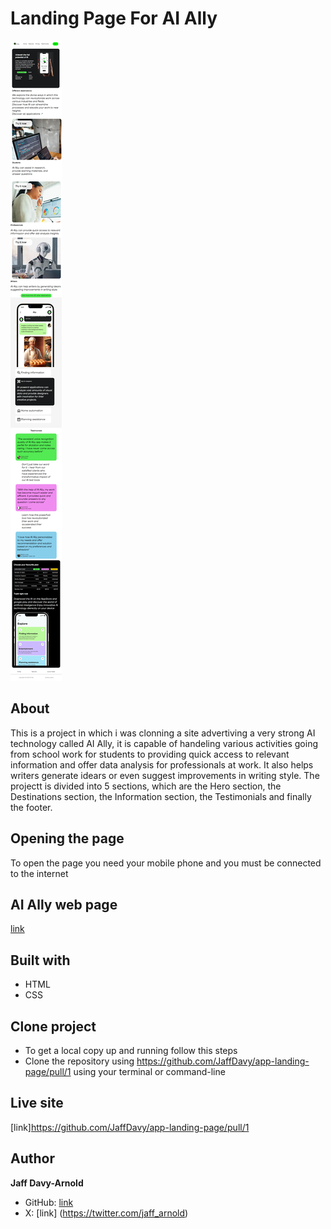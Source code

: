 # Landing Page For AI Ally
![mobile-view-of-the-app](./assets/images/screencapture-file-C-Users-WoRk-PC-Desktop-kyrois-projects-app-landing-page-index-html-2023-11-09-15_55_52.png)
## About
This is a project in which i was clonning a site advertiving a very strong AI technology called AI Ally, it is capable of handeling various activities going from school work for students to providing quick access to relevant information and offer data analysis for professionals at work. It also helps writers generate idears or even suggest improvements in writing style. The projectt is divided into 5 sections, which are the Hero section, the Destinations section, the Information section, the Testimonials and finally the footer.
## Opening the page
To open the page you need your mobile phone and you must be connected to the internet
## AI Ally web page
[link](https://dribbble.com/shots/22834663-App-Landing-Page)
## Built with
- HTML
- CSS
## Clone project
- To get a local copy up and running follow this steps
- Clone the repository using https://github.com/JaffDavy/app-landing-page/pull/1 using your terminal or command-line
## Live site
[link]https://github.com/JaffDavy/app-landing-page/pull/1
## Author
**Jaff Davy-Arnold**
- GitHub: [link](https://github.com/JaffDavy)
- X: [link] (https://twitter.com/jaff_arnold)